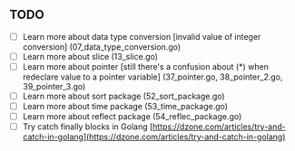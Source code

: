 ## TODO
- [ ] Learn more about data type conversion [invalid value of integer conversion] (07_data_type_conversion.go)
- [ ] Learn more about slice (13_slice.go)
- [ ] Learn more about pointer [still there's a confusion about (*) when redeclare value to a pointer variable] (37_pointer.go, 38_pointer_2.go, 39_pointer_3.go)
- [ ] Learn more about sort package (52_sort_package.go)
- [ ] Learn more about time package (53_time_package.go)
- [ ] Learn more about reflect package (54_reflec_package.go)
- [ ] Try catch finally blocks in Golang [https://dzone.com/articles/try-and-catch-in-golang](https://dzone.com/articles/try-and-catch-in-golang)
